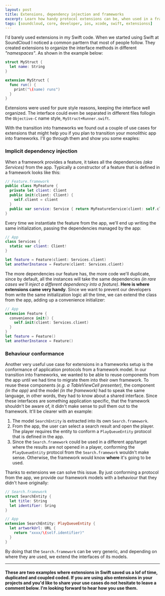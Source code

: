 ```yaml
---
layout: post
title: Extensions, dependency injection and frameworks
excerpt: Learn how handy protocol extensions can be, when used in a frameworks architecture.
tags: [soundcloud, core, developer, ios, xcode, swift, extensionss]
---
```


I'd barely used extensions in my Swift code. When we started using Swift at SoundCloud I noticed a common parttern that most of people follow. They created extensions to organize the interface methods in different *"namespaces"*. As shown in the example below:

```swift 
struct MyStruct {
  let name: String
}

extension MyStruct {
  func run() {
    print("\(name) runs")
  }
}
```

Extensions were used for pure style reasons, keeping the interface well organized. The interface could even be separated in different files follogin the `Objective-C` name style, `MyStruct+Runner.swift`.

With the transition into frameworks we found out a couple of use cases for extensions that might help you if you plan to transition your monolithic app into frameworks. I'll go through them and show you some exaples:

### Implicit dependency injection

When a framework provides a feature, it takes all the dependencies *(aka Services)* from the app. Typically a constructor of a feature that is defined in a framework looks like this:

```swift 
// Feature.framework
public class MyFeature {
  private let client: Client
  public init(client: Client) {
    self.client = client
  }
  public var service: Service { return MyFeatureService(client: self.client) }
}

```

Every time we instantiate the feature from the app, we'll end up writing the same initialization, passing the dependencies managed by the app:

```swift 
// App
class Services {
  static var client: Client!
}

let feature = Feature(client: Services.client)
let anotherInstance = Feature(client: Services.client)
```

The more dependencies our feature has, the more code we'll duplicate, since by default, all the instances will take the same dependencies *(in rare cases we'll inject a different dependency into a feature)*. **Here is where extensions came very handy**. Since we want to prevent our developers from write the same initialization logic all the time, we can extend the class from the app, adding up a convenience initializer:


```swift 
// App
extension Feature {
  convenience init() {
    self.init(client: Services.client)
  }
}
let feature = Feature()
let anotherInstance = Feature()
```

### Behaviour conformance

Another very useful use case for extensions in a frameworks setup is the conformance of application protocols from a framework model. In our transition into frameworks, we wanted to be able to reuse components from the app until we had time to migrate them into their own framework. To reuse these components *(e.g. a TableViewCell presenter)*, the component *(in the app)* and the model *(in the framework)* had to speak the same language, in other words, they had to know about a shared interface. Since these interfaces are something application specific, that the framework shouldn't be aware of, it didn't make sense to pull them out to the framework. It'll be clearer with an example:

1. The model `SearchEntity` is extracted into its own `Search.framework`.
2. From the app, the user can select a search result and open the player. The player requires the entity to conform a `PlayQueueEntity` protocol that is defined in the app.
3. Since the `Search.framework` could be used in a different app/target where the results are not opened in a player, conforming the `PlayQueueEntity` protocol from the `Search.framework` wouldn't make sense. Otherwise, the framework would know **where** it's going to be used.

Thanks to extensions we can solve this issue. By just conforming a protocol from the app, we provide our framework models with a behaviour that they didn't have originally:

```swift 
// Search.framework
struct SearchEntity {
  let title: String
  let identifier: Sring
}

// App
extension SearchEntity: PlayQueueEntity {
  let artworkUrl: URL {
    return "xxxx/\(self.identifier)"
  }
}
```

By doing that the `Search.framework` can be very generic, and depending on where they are used, we extend the interfaces of its models.

----

#### These are two examples where extensions in Swift saved us a lof of time, duplicated and coupled coded. If you are using also entensions in your projects and you'd like to share your use cases do not hesitate to leave a comment below. I'm looking forward to hear how you use them.
